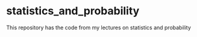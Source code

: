 # statistics_and_probability
This repository has the code from my lectures on statistics and probability
